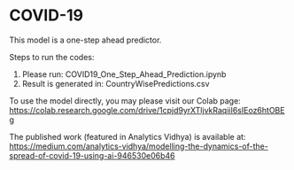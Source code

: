 # COVID-19
This model is a one-step ahead predictor.

Steps to run the codes:
1. Please run: COVID19_One_Step_Ahead_Prediction.ipynb
2. Result is generated in: CountryWisePredictions.csv

To use the model directly, you may please visit our Colab page:
https://colab.research.google.com/drive/1cpjd9yrXTljvkRaqiiI6sIEoz6htOBEg

The published work (featured in Analytics Vidhya) is available at: 
https://medium.com/analytics-vidhya/modelling-the-dynamics-of-the-spread-of-covid-19-using-ai-946530e06b46
